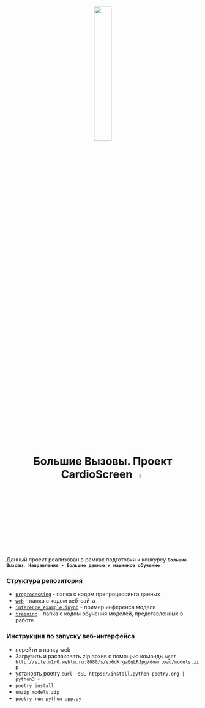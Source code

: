 <h1 align=center><img src="https://aucentr.ru/wp-content/uploads/2020/10/%D0%9B%D0%BE%D0%B3%D0%BE-%D0%91%D0%92_1_png-1024x294.png" width="30%"/> <br/> Большие Вызовы. Проект CardioScreen <img  src="https://i.ibb.co/q5Qwv7g/logo.png" width=5% alt="logo" border="0"></h1>
<!-- <img src="https://aucentr.ru/wp-content/uploads/2020/10/%D0%9B%D0%BE%D0%B3%D0%BE-%D0%91%D0%92_1_png-1024x294.png" width="20%"/> -->

Данный проект реализован в рамках подготовки к конкурсу <b>` Большие Вызовы. Направление - Большие данные и машинное обучение ` </b>

<h3>Структура репозитория</h3>

* [```preprocessing```](https://github.com/seyoulax/ecg_system/tree/325bb2a64ff98cb64d41b4daa7d08b1a42964d23/preprocessing "перейти в папку") - папка с кодом препроцессинга данных
* [```web```](https://github.com/seyoulax/ecg_system/tree/325bb2a64ff98cb64d41b4daa7d08b1a42964d23/web "перейти в папку") - папка с кодом веб-сайта
* [```inference_example.ipynb```](https://github.com/seyoulax/ecg_system/blob/325bb2a64ff98cb64d41b4daa7d08b1a42964d23/inference_example.ipynb "перейти в файл") - пример инференса модели
* [```training```](https://github.com/seyoulax/ecg_system/tree/325bb2a64ff98cb64d41b4daa7d08b1a42964d23/training "перейти в папку") - папка с кодом обучения моделей, представленных в работе

<h3>Инструкция по запускy веб-интерфейса</h3>

* перейти в папку web
* Загрузить и распаковать zip архив  с помощью команды `wget http://site.m1r0.webtm.ru:8080/s/ex6dKfgaEqLRJpg/download/models.zip`
* установть poetry `curl -sSL https://install.python-poetry.org | python3 -`
* `poetry install`
* `unzip models.zip`
* `poetry run python app.py`
